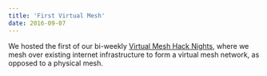 ```yaml
---
title: 'First Virtual Mesh'
date: 2016-09-07
---
```


We hosted the first of our bi-weekly [Virtual Mesh Hack Nights](#virtualmesh:tomesh.net), where we mesh over existing internet infrastructure to form a virtual mesh network, as opposed to a physical mesh.
